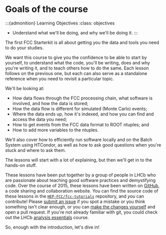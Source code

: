 # Goals of the course

:::{admonition} Learning Objectives
:class: objectives

* Understand what we'll be doing, and why we'll be doing it.
:::


The first FCC Starterkit is all about getting you the data  and tools you need to do your studies.


We want this course to give you the confidence to be able to start by yourself, 
to understand what the code, you'll be writing, does and why you're writing it, 
and to teach others how to do the same.
Each lesson follows on the previous one, but each can also serve as a 
standalone reference when you need to revisit a particular topic.

We'll be looking at:

* How data flows through the FCC processing chain, what software is involved, 
  and how the data is stored;
* How the data flow is different for simulated (Monte Carlo) events;
* Where the data ends up, how it's indexed, and how you can find and access the 
  data you need;
* How to get events from the FCC data format to ROOT ntuples; and
* How to add more variables to the ntuples.

We'll also cover how to efficiently run software locally and on the Batch System using 
HTCondor, as well as how to ask good questions when you're stuck and where to ask 
them.

The lessons will start with a lot of explaining, but then we'll get in to the
hands-on stuff.

These lessons have been put together by a group of people in LHCb who are passionate 
about teaching good software practices and demystifying code.
Over the course of 2015, these lessons have been written on 
[GitHub](https://github.com), a code sharing and collaboration website.
You can find the source code of these lessons in the 
[`HEP-FCC/fcc-tutorials`](https://github.com/hep-fcc/fcc-tutorials/) 
repository, and _you_ can contribute!
Please [submit an issue](https://github.com/hep-fcc/fcc-tutorials/issues) if 
you spot a mistake or you think something isn't clear enough, or you can [make 
the changes 
yourself](contributing-lesson) 
and open a pull request.
If you're not already familiar with git, you could check out the LHCb [analysis 
essentials](https://lhcb.github.io/analysis-essentials/) course.

So, enough with the introduction, let's dive in!
